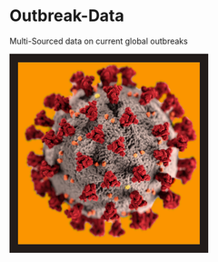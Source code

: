 # Outbreak-Data
Multi-Sourced data on current global outbreaks

<img src="Images/covicon1.png" height = "350">
